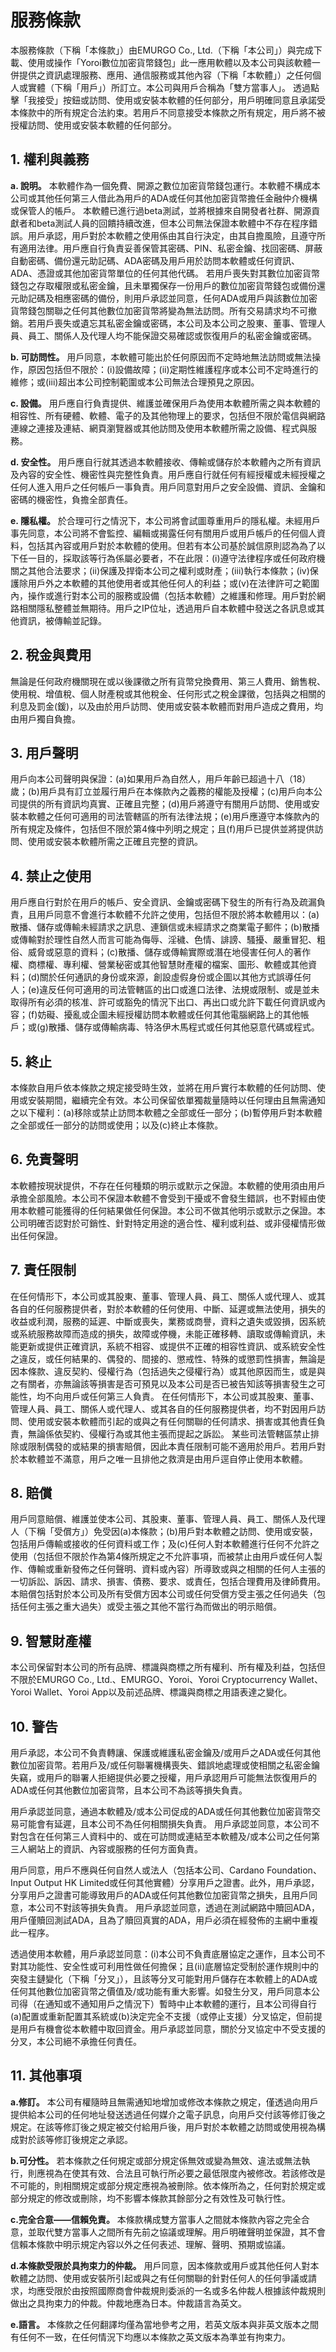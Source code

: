 # 服務條款

本服務條款（下稱「本條款」）由EMURGO Co., Ltd.（下稱「本公司」）與完成下載、使用或操作「Yoroi數位加密貨幣錢包」此一應用軟體以及本公司與該軟體一併提供之資訊處理服務、應用、通信服務或其他內容（下稱「本軟體」）之任何個人或實體（下稱「用戶」）所訂立。本公司與用戶合稱為「雙方當事人」。
透過點擊「我接受」按鈕或訪問、使用或安裝本軟體的任何部分，用戶明確同意且承諾受本條款中的所有規定合法約束。若用戶不同意接受本條款之所有規定，用戶將不被授權訪問、使用或安裝本軟體的任何部分。

## 1. 權利與義務

**a. 說明。** 本軟體作為一個免費、開源之數位加密貨幣錢包運行。本軟體不構成本公司或其他任何第三人借此為用戶的ADA或任何其他加密貨幣擔任金融仲介機構或保管人的帳戶。
本軟體已進行過beta測試，並將根據來自開發者社群、開源貢獻者和beta測試人員的回饋持續改進，但本公司無法保證本軟體中不存在程序錯誤。用戶承認，用戶對於本軟體之使用係由其自行決定，由其自擔風險，且遵守所有適用法律。用戶應自行負責妥善保管其密碼、PIN、私密金鑰、找回密碼、屏蔽自動密碼、備份還元助記碼、ADA密碼及用戶用於訪問本軟體或任何資訊、ADA、憑證或其他加密貨幣單位的任何其他代碼。
若用戶喪失對其數位加密貨幣錢包之存取權限或私密金鑰，且未單獨保存一份用戶的數位加密貨幣錢包或備份還元助記碼及相應密碼的備份，則用戶承認並同意，任何ADA或用戶與該數位加密貨幣錢包關聯之任何其他數位加密貨幣將變為無法訪問。所有交易請求均不可撤銷。若用戶喪失或遺忘其私密金鑰或密碼，本公司及本公司之股東、董事、管理人員、員工、關係人及代理人均不能保證交易確認或恢復用戶的私密金鑰或密碼。

**b. 可訪問性。** 用戶同意，本軟體可能出於任何原因而不定時地無法訪問或無法操作，原因包括但不限於：(i)設備故障；(ii)定期性維護程序或本公司不定時進行的維修；或(iii)超出本公司控制範圍或本公司無法合理預見之原因。

**c. 設備。** 用戶應自行負責提供、維護並確保用戶為使用本軟體所需之與本軟體的相容性、所有硬體、軟體、電子的及其他物理上的要求，包括但不限於電信與網路連線之連接及連結、網頁瀏覽器或其他訪問及使用本軟體所需之設備、程式與服務。

**d. 安全性。** 用戶應自行就其透過本軟體接收、傳輸或儲存於本軟體內之所有資訊及內容的安全性、機密性與完整性負責。用戶應自行就任何有經授權或未經授權之任何人進入用戶之任何帳戶一事負責。用戶同意對用戶之安全設備、資訊、金鑰和密碼的機密性，負擔全部責任。

**e. 隱私權。** 於合理可行之情況下，本公司將會試圖尊重用戶的隱私權。未經用戶事先同意，本公司將不會監控、編輯或揭露任何有關用戶或用戶帳戶的任何個人資料，包括其內容或用戶對於本軟體的使用。但若有本公司基於誠信原則認為為了以下任一目的，採取該等行為係屬必要者，不在此限：(i)遵守法律程序或任何政府機關之其他合法要求；(ii)保護及捍衛本公司之權利或財產；(iii)執行本條款；(iv)保護除用戶外之本軟體的其他使用者或其他任何人的利益；或(v)在法律許可之範圍內，操作或進行對本公司的服務或設備（包括本軟體）之維護和修理。用戶對於網路相關隱私整體並無期待。用戶之IP位址，透過用戶自本軟體中發送之各訊息或其他資訊，被傳輸並記錄。

## 2. 稅金與費用

無論是任何政府機關現在或以後課徵之所有貨幣兌換費用、第三人費用、銷售稅、使用稅、增值稅、個人財產稅或其他稅金、任何形式之稅金課徵，包括與之相關的利息及罰金(鍰)，以及由於用戶訪問、使用或安裝本軟體而對用戶造成之費用，均由用戶獨自負擔。

## 3. 用戶聲明

用戶向本公司聲明與保證：(a)如果用戶為自然人，用戶年齡已超過十八（18）歲；(b)用戶具有訂立並履行用戶在本條款內之義務的權能及授權；(c)用戶向本公司提供的所有資訊均真實、正確且完整；(d)用戶將遵守有關用戶訪問、使用或安裝本軟體之任何可適用的司法管轄區的所有法律法規；(e)用戶應遵守本條款內的所有規定及條件，包括但不限於第4條中列明之規定；且(f)用戶已提供並將提供訪問、使用或安裝本軟體所需之正確且完整的資訊。

## 4. 禁止之使用

用戶應自行對於在用戶的帳戶、安全資訊、金鑰或密碼下發生的所有行為及疏漏負責，且用戶同意不會進行本軟體不允許之使用，包括但不限於將本軟體用以：(a)散播、儲存或傳輸未經請求之訊息、連鎖信或未經請求之商業電子郵件；(b)散播或傳輸對於理性自然人而言可能為侮辱、淫穢、色情、誹謗、騷擾、嚴重冒犯、粗俗、威脅或惡意的資料；(c)散播、儲存或傳輸實際或潛在地侵害任何人的著作權、商標權、專利權、營業秘密或其他智慧財產權的檔案、圖形、軟體或其他資料；(d)關於任何通訊的身份或來源，創設虛假身份或企圖以其他方式誤導任何人；(e)違反任何可適用的司法管轄區的出口或進口法律、法規或限制、或是並未取得所有必須的核准、許可或豁免的情況下出口、再出口或允許下載任何資訊或內容；(f)妨礙、擾亂或企圖未經授權訪問本軟體或任何其他電腦網路上的其他帳戶；或(g)散播、儲存或傳輸病毒、特洛伊木馬程式或任何其他惡意代碼或程式。

## 5. 終止

本條款自用戶依本條款之規定接受時生效，並將在用戶實行本軟體的任何訪問、使用或安裝期間，繼續完全有效。本公司保留依單獨裁量隨時以任何理由且無需通知之以下權利：(a)移除或禁止訪問本軟體之全部或任一部分；(b)暫停用戶對本軟體之全部或任一部分的訪問或使用；以及(c)終止本條款。

## 6. 免責聲明

本軟體按現狀提供，不存在任何種類的明示或默示之保證。本軟體的使用須由用戶承擔全部風險。本公司不保證本軟體不會受到干擾或不會發生錯誤，也不對經由使用本軟體可能獲得的任何結果做任何保證。本公司不做其他明示或默示之保證。本公司明確否認對於可銷性、針對特定用途的適合性、權利或利益、或非侵權情形做出任何保證。

## 7. 責任限制

在任何情形下，本公司或其股東、董事、管理人員、員工、關係人或代理人、或其各自的任何服務提供者，對於本軟體的任何使用、中斷、延遲或無法使用，損失的收益或利潤，服務的延遲、中斷或喪失，業務或商譽，資料之遺失或毀損，因系統或系統服務故障而造成的損失，故障或停機，未能正確移轉、讀取或傳輸資訊，未能更新或提供正確資訊，系統不相容、或提供不正確的相容性資訊、或系統安全性之違反，或任何結果的、偶發的、間接的、懲戒性、特殊的或懲罰性損害，無論是因本條款、違反契約、侵權行為（包括過失之侵權行為）或其他原因而生，或是與之有關者，亦無論該等損害是否可預見以及本公司是否已被告知該等損害發生之可能性，均不向用戶或任何第三人負責。
在任何情形下，本公司或其股東、董事、管理人員、員工、關係人或代理人、或其各自的任何服務提供者，均不對因用戶訪問、使用或安裝本軟體而引起的或與之有任何關聯的任何請求、損害或其他責任負責，無論係依契約、侵權行為或其他主張而提起之訴訟。
某些司法管轄區禁止排除或限制偶發的或結果的損害賠償，因此本責任限制可能不適用於用戶。若用戶對於本軟體並不滿意，用戶之唯一且排他之救濟是由用戶逕自停止使用本軟體。

## 8. 賠償

用戶同意賠償、維護並使本公司、其股東、董事、管理人員、員工、關係人及代理人（下稱「受償方」）免受因(a)本條款；(b)用戶對本軟體之訪問、使用或安裝，包括用戶傳輸或接收的任何資料或工作；及(c)任何人對本軟體進行任何不允許之使用（包括但不限於作為第4條所規定之不允許事項，而被禁止由用戶或任何人製作、傳輸或重新發佈之任何聲明、資料或內容）所導致或與之相關的任何人主張的一切訴訟、訴因、請求、損害、債務、要求、或責任，包括合理費用及律師費用。本賠償包括對於本公司及所有受償方因本公司或任何受償方受主張之任何過失（包括任何主張之重大過失）或受主張之其他不當行為而做出的明示賠償。

## 9. 智慧財產權

本公司保留對本公司的所有品牌、標識與商標之所有權利、所有權及利益，包括但不限於EMURGO Co., Ltd.、EMURGO、Yoroi、Yoroi Cryptocurrency Wallet、Yoroi Wallet、Yoroi App以及前述品牌、標識與商標之用語表達之變化。

## 10. 警告

用戶承認，本公司不負責轉讓、保護或維護私密金鑰及/或用戶之ADA或任何其他數位加密貨幣。若用戶及/或任何聯署機構喪失、錯誤地處理或使相關之私密金鑰失竊，或用戶的聯署人拒絕提供必要之授權，用戶承認用戶可能無法恢復用戶的ADA或任何其他數位加密貨幣，且本公司不為該等損失負責。

用戶承認並同意，通過本軟體及/或本公司促成的ADA或任何其他數位加密貨幣交易可能會有延遲，且本公司不為任何相關損失負責。
用戶承認並同意，本公司不對包含在任何第三人資料中的、或在可訪問或連結至本軟體及/或本公司之任何第三人網站上的資訊、內容或服務的任何方面負責。

用戶同意，用戶不應與任何自然人或法人（包括本公司、Cardano Foundation、Input Output HK Limited或任何其他實體）分享用戶之證書。此外，用戶承認，分享用戶之證書可能導致用戶的ADA或任何其他數位加密貨幣之損失，且用戶同意，本公司不對該等損失負責。
用戶承認並同意，透過在測試網路中贖回ADA，用戶僅贖回測試ADA，且為了贖回真實的ADA，用戶必須在經發佈的主網中重複此一程序。

透過使用本軟體，用戶承認並同意：(i)本公司不負責底層協定之運作，且本公司不對其功能性、安全性或可利用性做任何擔保；且(ii)底層協定受制於運作規則中的突發主鏈變化（下稱「分叉」），且該等分叉可能對用戶儲存在本軟體上的ADA或任何其他數位加密貨幣之價值及/或功能有重大影響。如發生分叉，用戶同意本公司得（在通知或不通知用戶之情況下）暫時中止本軟體的運行，且本公司得自行(a)配置或重新配置其系統或(b)決定完全不支援（或停止支援）分叉協定，但前提是用戶有機會從本軟體中取回資金。用戶承認並同意，關於分叉協定中不受支援的分叉，本公司絕不承擔任何責任。

## 11. 其他事項

**a.修訂。** 本公司有權隨時且無需通知地增加或修改本條款之規定，僅透過向用戶提供給本公司的任何地址發送透過任何媒介之電子訊息，向用戶交付該等修訂後之規定。在該等修訂後之規定被交付給用戶後，用戶對於本軟體之訪問或使用視為構成對於該等修訂後規定之承認。

**b.可分性。** 若本條款之任何規定或部分規定係無效或變為無效、違法或無法執行，則應視為在使其有效、合法且可執行所必要之最低限度內被修改。若該修改是不可能的，則相關規定或部分規定應視為被刪除。依本條所為之，任何對於規定或部分規定的修改或刪除，均不影響本條款其餘部分之有效性及可執行性。

**c.完全合意——信賴免責。** 本條款構成雙方當事人之間就本條款內容之完全合意，並取代雙方當事人之間所有先前之協議或理解。用戶明確聲明並保證，其不會信賴本條款中明示規定內容以外之任何表述、理解、聲明、預期或協議。

**d.本條款受限於具拘束力的仲裁。** 用戶同意，因本條款或用戶或其他任何人對本軟體之訪問、使用或安裝所引起或與之有任何關聯的針對任何人的任何爭議或請求，均應受限於由按照國際商會仲裁規則委派的一名或多名仲裁人根據該仲裁規則做出之具拘束力的仲裁。仲裁地應為日本。仲裁語言為英文。

**e.語言。** 本條款之任何翻譯均僅為當地參考之用，若英文版本與非英文版本之間有任何不一致，在任何情況下均應以本條款之英文版本為準並有拘束力。